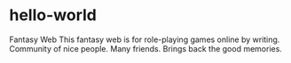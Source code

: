 # hello-world
Fantasy Web
This fantasy web is for role-playing games online by writing. Community of nice people. Many friends. Brings back the good memories.
